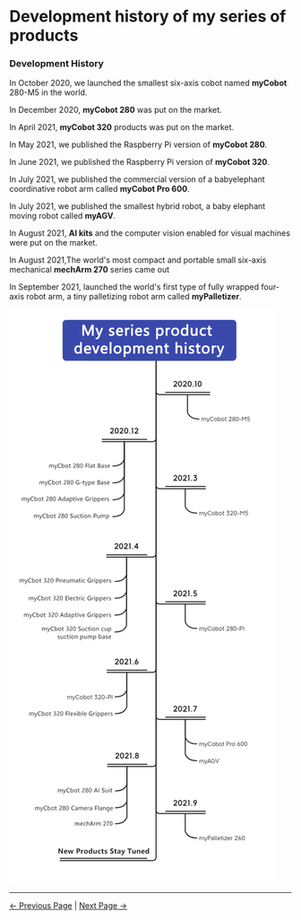 # Development history of my series of products

### Development History

In October 2020, we launched the smallest six-axis cobot named **myCobot**
280-M5 in the world.

In December 2020, **myCobot 280** was put on the market.

In April 2021, **myCobot 320**  products was put on the market.

In May 2021, we published the Raspberry Pi version of **myCobot 280**.

In June 2021, we published the Raspberry Pi version of **myCobot 320**.

In July 2021, we published the commercial version of a babyelephant
coordinative robot arm called **myCobot Pro 600**.

In July 2021, we published the smallest hybrid robot, a baby elephant
moving robot called **myAGV**.

In August 2021,  **AI kits** and the computer vision enabled for visual
machines were put on the market.

In August 2021,The world's most compact and portable small six-axis mechanical **mechArm 270** series came out

In September 2021, launched the world's first type of fully wrapped
four-axis robot arm, a tiny palletizing robot arm called
**myPalletizer**.

![my](../resourse/1-elephant/my系列产品发展历程.jpg)

---
[← Previous Page](./1.1-introduction.md) | [Next Page → ](./1.3-how_to_read.md)